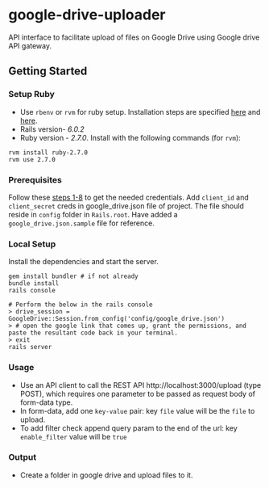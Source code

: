 
# google-drive-uploader

API interface to facilitate upload of files on Google Drive using Google drive API gateway.

## Getting Started

### Setup Ruby

* Use `rbenv` or `rvm` for ruby setup. Installation steps are specified [here](https://github.com/rbenv/rbenv) and [here](https://rvm.io/).
* Rails version- *6.0.2*
* Ruby version - *2.7.0*.
Install with the following commands (for `rvm`):
```
rvm install ruby-2.7.0
rvm use 2.7.0
```

### Prerequisites
Follow these [steps 1-8](https://github.com/gimite/google-drive-ruby/blob/master/doc/authorization.md#command-line) to get the needed credentials.
Add `client_id` and `client_secret` creds in google_drive.json file of project.
The file should reside in `config` folder in `Rails.root`. Have added a `google_drive.json.sample` file for reference.

### Local Setup
Install the dependencies and start the server.
```
gem install bundler # if not already
bundle install
rails console

# Perform the below in the rails console
> drive_session = GoogleDrive::Session.from_config('config/google_drive.json')
> # open the google link that comes up, grant the permissions, and paste the resultant code back in your terminal.
> exit
rails server
```

### Usage
* Use an API client to call the REST API http://localhost:3000/upload (type POST), which requires one parameter to be passed as request body of form-data type.
* In form-data, add one `key-value` pair: key `file` value will be the `file` to upload.
* To add filter check append query param to the end of the url: key `enable_filter` value will be `true`

### Output
* Create a folder in google drive and upload files to it.